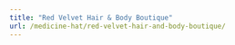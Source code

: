 ```yaml
---
title: "Red Velvet Hair & Body Boutique"
url: /medicine-hat/red-velvet-hair-and-body-boutique/
---
```

